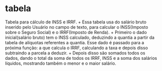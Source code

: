 # tabela
 Tabela para cálculo de INSS e IRRF.
+
Essa tabela usa do salário bruto inserido pelo Usuário no campo de texto, para calcular o INSS(Imposto sobre o Seguro Social) e o IRRF(Imposto de Renda).
+
Primeiro o dado inicial(salário bruto) tem o INSS calculado, deduzindo a quantia a partir da tabela de alíquotas referentes a quantia. Esse dado é passado para a próxima função: a que calcula o IRRF, calculando a taxa e depois disso subtraindo a parcela a deduzir.
+
Depois disso são somados todos os dados, dando o total da soma de todos os IRRF, INSS e a soma dos salários líquidos, mostrando também o menor e o maior salário.